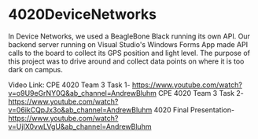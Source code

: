 # 4020DeviceNetworks
In Device Networks, we used a BeagleBone Black running its own API. Our backend server running on Visual Studio's Windows Forms App made API calls to the board to collect its GPS position and light level. The purpose of this project was to drive around and collect data points on where it is too dark on campus.

Video Link:
CPE 4020 Team 3 Task 1- https://www.youtube.com/watch?v=o9U9eGrNY0Q&ab_channel=AndrewBluhm
CPE 4020 Team 3 Task 2- https://www.youtube.com/watch?v=06ikCQpJx3o&ab_channel=AndrewBluhm
4020 Final Presentation- https://www.youtube.com/watch?v=UjIX0vwLVgU&ab_channel=AndrewBluhm

